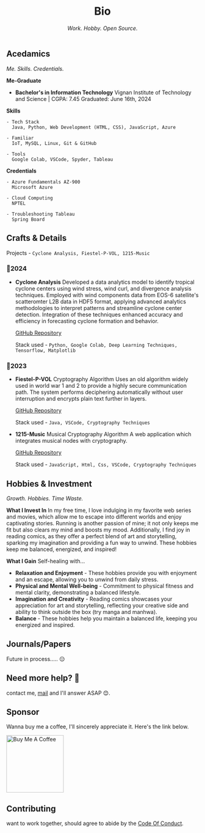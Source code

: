 <div align="center">
  <h1>Bio</h1>
  <em>Work. Hobby. Open Source.</em>
</div>
<br>

## Acedamics
*Me. Skills. Credentials.*
<!--
Visit the [repository](https://github.com/evavic44/portfolio-ideas) on Github and scroll to the readme section, you'll see a pencil icon on the right, click it to fork the project. This will create a copy in your account.

![fork-project](https://user-images.githubusercontent.com/62628408/164759147-84c9baa0-503e-4163-a352-6132de3b916c.png)
-->
**Me-Graduate**
- **Bachelor's in Information Technology**
  Vignan Institute of Technology and Science | CGPA: 7.45
  Graduated: June 16th, 2024

**Skills**
```
- Tech Stack 
  Java, Python, Web Development (HTML, CSS), JavaScript, Azure

- Familiar
  IoT, MySQL, Linux, Git & GitHub

- Tools
  Google Colab, VSCode, Spyder, Tableau
```
**Credentials**
```
- Azure Fundamentals AZ-900 
  Microsoft Azure

- Cloud Computing  
  NPTEL

- Troubleshooting Tableau  
  Spring Board
```
## Crafts & Details

Projects - `Cyclone Analysis, Fiestel-P-VOL, 1215-Music`

### 📅**2024**
- **Cyclone Analysis**
  Developed a data analytics model to identify tropical cyclone centers using wind stress, wind curl, 
  and divergence analysis techniques. Employed with wind components data from EOS-6 satellite's 
  scatteromter L2B data in HDF5 format, applying advanced analytics methodologies to interpret 
  patterns and streamline cyclone center detection. Integration of these techniques enhanced 
  accuracy and efficiency in forecasting cyclone formation and behavior.

  [GitHub Repository](https://github.com/Karroat/Cyclone-Analysis.git)
  
  Stack used - `Python, Google Colab, Deep Learning Techniques, Tensorflow, Matplotlib`

### 📅**2023**
- **Fiestel-P-VOL** Cryptography Algorithm
  Uses an old algorithm widely used in world war 1 and 2 to provide a highly secure communication 
  path. The system performs deciphering automatically without user interruption and encrypts
  plain text further in layers.

  [GitHub Repository](https://github.com/Karroat/fiestel.git)

  Stack used - `Java, VSCode, Cryptography Techniques`

- **1215-Music** Musical Cryptography Algorithm 
  A web application which integrates musical nodes with cryptography.

  [GitHub Repository](https://github.com/Karroat/1215music.git)

  Stack used - `JavaScript, Html, Css, VSCode, Cryptography Techniques`

## Hobbies & Investment

*Growth. Hobbies. Time Waste.*

**What I Invest In**
In my free time, I love indulging in my favorite web series and movies, which allow me to escape into different worlds and enjoy captivating stories. Running is another passion of mine; it not only keeps me fit but also clears my mind and boosts my mood. Additionally, I find joy in reading comics, as they offer a perfect blend of art and storytelling, sparking my imagination and providing a fun way to unwind. These hobbies keep me balanced, energized, and inspired!

**What I Gain**
Self-healing with...

- **Relaxation and Enjoyment** - These hobbies provide you with enjoyment and an escape, allowing you to unwind from daily stress.
- **Physical and Mental Well-being** - Commitment to physical fitness and mental clarity, demonstrating a balanced lifestyle.
- **Imagination and Creativity** - Reading comics showcases your appreciation for art and storytelling, reflecting your creative side and ability to think outside the box (try manga and manhwa).
- **Balance** - These hobbies help you maintain a balanced life, keeping you energized and inspired.

## Journals/Papers

Future in process..... 😑

## Need more help? 🤔

contact me, [mail](bhuvankandhi2002@gmail.com) and I'll answer ASAP 😊.

## Sponsor

Wanna buy me a coffee, I'll sincerely appreciate it. Here's the link below.

<a href="https://www.buymeacoffee.com/bhuvankande" target="_blank">
  <img width="150px" src="https://cdn.buymeacoffee.com/buttons/v2/default-yellow.png" alt="Buy Me A Coffee">
</a>

## Contributing

want to work together, should agree to abide by the [Code Of Conduct](https://github.com/pancakehub/Readme/blob/main/README.md).
